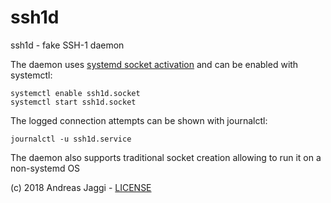 # ssh1d
ssh1d - fake SSH-1 daemon

The daemon uses [systemd socket activation](http://0pointer.de/blog/projects/socket-activation.html) and can be enabled with systemctl:
```
systemctl enable ssh1d.socket
systemctl start ssh1d.socket
```
The logged connection attempts can be shown with journalctl:
```
journalctl -u ssh1d.service
```
The daemon also supports traditional socket creation allowing to run it on a non-systemd OS

(c) 2018 Andreas Jaggi - [LICENSE](LICENSE)

